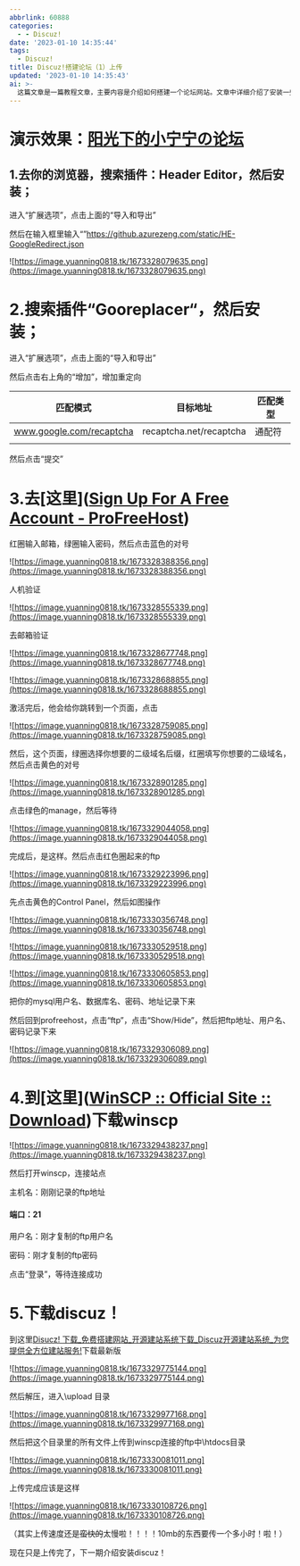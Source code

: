 ```yaml
---
abbrlink: 60888
categories:
  - - Discuz!
date: '2023-01-10 14:35:44'
tags:
  - Discuz!
title: Discuz!搭建论坛（1）上传
updated: '2023-01-10 14:35:43'
ai: >-
  这篇文章是一篇教程文章，主要内容是介绍如何搭建一个论坛网站。文章中详细介绍了安装一些浏览器插件和软件工具，并提供了相应的下载链接。然后，文章逐步介绍了注册一个免费的网络托管账户，设置域名和二级域名，并连接到FTP服务器。最后，文章介绍了如何下载和安装Discuz论坛系统，并将文件上传到FTP服务器中进行搭建。
---
```

# 演示效果：[阳光下的小宁宁の论坛](http://yuanning0818.unaux.com/)

## 1.去你的浏览器，搜索插件：Header Editor，然后安装；

进入“扩展选项”，点击上面的“导入和导出”

然后在输入框里输入“”https://github.azurezeng.com/static/HE-GoogleRedirect.json

![https://image.yuanning0818.tk/1673328079635.png](https://image.yuanning0818.tk/1673328079635.png)

# 2.搜索插件“Gooreplacer“，然后安装；

进入“扩展选项”，点击上面的“导入和导出”

然后点击右上角的“增加”，增加重定向


| 匹配模式                 | 目标地址                | 匹配类型 |
| ------------------------ | ----------------------- | -------- |
| www.google.com/recaptcha | recaptcha.net/recaptcha | 通配符   |
|                          |                         |          |

然后点击“提交”

# 3.去[这里]([Sign Up For A Free Account - ProFreeHost](https://profreehost.com/register/))

红圈输入邮箱，绿圈输入密码，然后点击蓝色的对号

![https://image.yuanning0818.tk/1673328388356.png](https://image.yuanning0818.tk/1673328388356.png)

人机验证

![https://image.yuanning0818.tk/1673328555339.png](https://image.yuanning0818.tk/1673328555339.png)

去邮箱验证

![https://image.yuanning0818.tk/1673328677748.png](https://image.yuanning0818.tk/1673328677748.png)

![https://image.yuanning0818.tk/1673328688855.png](https://image.yuanning0818.tk/1673328688855.png)

激活完后，他会给你跳转到一个页面，点击

![https://image.yuanning0818.tk/1673328759085.png](https://image.yuanning0818.tk/1673328759085.png)

然后，这个页面，绿圈选择你想要的二级域名后缀，红圈填写你想要的二级域名，然后点击黄色的对号

![https://image.yuanning0818.tk/1673328901285.png](https://image.yuanning0818.tk/1673328901285.png)

点击绿色的manage，然后等待

![https://image.yuanning0818.tk/1673329044058.png](https://image.yuanning0818.tk/1673329044058.png)

完成后，是这样。然后点击红色圈起来的ftp

![https://image.yuanning0818.tk/1673329223996.png](https://image.yuanning0818.tk/1673329223996.png)

先点击黄色的Control Panel，然后如图操作

![https://image.yuanning0818.tk/1673330356748.png](https://image.yuanning0818.tk/1673330356748.png)

![https://image.yuanning0818.tk/1673330529518.png](https://image.yuanning0818.tk/1673330529518.png)

![https://image.yuanning0818.tk/1673330605853.png](https://image.yuanning0818.tk/1673330605853.png)

把你的mysql用户名、数据库名、密码、地址记录下来

然后回到profreehost，点击“ftp”，点击“Show/Hide”，然后把ftp地址、用户名、密码记录下来

![https://image.yuanning0818.tk/1673329306089.png](https://image.yuanning0818.tk/1673329306089.png)

# 4.到[这里]([WinSCP :: Official Site :: Download](https://winscp.net/eng/download.php))下载winscp

![https://image.yuanning0818.tk/1673329438237.png](https://image.yuanning0818.tk/1673329438237.png)

然后打开winscp，连接站点

主机名：刚刚记录的ftp地址

#### 端口：21

用户名：刚才复制的ftp用户名

密码：刚才复制的ftp密码

点击“登录”，等待连接成功

# 5.下载discuz！

到这里[Disucz! 下载_免费搭建网站_开源建站系统下载_Discuz开源建站系统_为您提供全方位建站服务!](http://discuz.net/download.html)下载最新版

![https://image.yuanning0818.tk/1673329775144.png](https://image.yuanning0818.tk/1673329775144.png)

然后解压，进入\upload 目录

![https://image.yuanning0818.tk/1673329977168.png](https://image.yuanning0818.tk/1673329977168.png)

然后把这个目录里的所有文件上传到winscp连接的ftp中\htdocs目录

![https://image.yuanning0818.tk/1673330081011.png](https://image.yuanning0818.tk/1673330081011.png)

上传完成应该是这样

![https://image.yuanning0818.tk/1673330108726.png](https://image.yuanning0818.tk/1673330108726.png)

（其实上传速度还是~~蛮快的~~太慢啦！！！！10mb的东西要传一个多小时！啦！）

现在只是上传完了，下一期介绍安装discuz！

